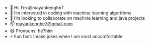 - 👋 Hi, I’m @mayankenghe7
- 👀 I’m interested in coding with machine learning algorithms
- 💞️ I’m looking to collaborate on machine learning and java projects 
- 📫 mayankenghe7@gmail.com
- 😄 Pronouns: he?him
- ⚡ Fun fact: Imake jokes when I am most uncomfortable

<!---
mayankenghe7/mayankenghe7 is a ✨ special ✨ repository because its `README.md` (this file) appears on your GitHub profile.
You can click the Preview link to take a look at your changes.
--->
